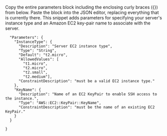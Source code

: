 Copy the entire parameters block including the enclosing curly braces ({}) from below. Paste the block into the JSON editor, replacing everything that is currently there.
This snippet adds parameters for specifying your server's instance type and an Amazon EC2 key-pair name to associate with the server.

```{
  "Parameters": {
    "InstanceType": {
      "Description": "Server EC2 instance type",
      "Type": "String",
      "Default": "t2.micro",
      "AllowedValues": [
        "t1.micro",
        "t2.micro",
        "t2.small",
        "t2.medium"],
      "ConstraintDescription": "must be a valid EC2 instance type."
    },
    "KeyName": {
      "Description": "Name of an EC2 KeyPair to enable SSH access to the instance.",
      "Type": "AWS::EC2::KeyPair::KeyName",
      "ConstraintDescription": "must be the name of an existing EC2 KeyPair."
    }
  }

}
```
